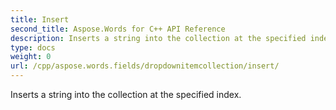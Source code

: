 ```yaml
---
title: Insert
second_title: Aspose.Words for C++ API Reference
description: Inserts a string into the collection at the specified index. 
type: docs
weight: 0
url: /cpp/aspose.words.fields/dropdownitemcollection/insert/
---
```


Inserts a string into the collection at the specified index. 

